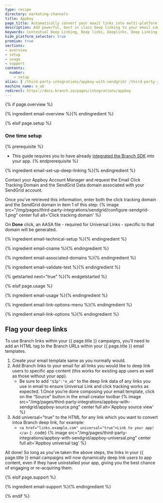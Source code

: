 ```yaml
---
type: recipe
directory: marketing-channels
title: Appboy
page_title: Automatically convert your email links into multi-platform deep links.
description: Add powerful, best in class deep linking to your email campaigns.
keywords: Contextual Deep Linking, Deep links, Deeplinks, Deep Linking, Deeplinking, Deferred Deep Linking, Deferred Deeplinking, Google App Indexing, Google App Invites, Apple Universal Links, Apple Spotlight Search, Facebook App Links, AppLinks, Deepviews, Deep views, Deep Linked Email
hide_platform_selector: true
premium: true
sections:
- overview
- setup
- usage
- support
contents:
  number:
    - setup
alias: [ /third-party-integrations/appboy-with-sendgrid/ /third-party-integrations/appboy-with-sendgrid/overview/, /third-party-integrations/appboy-with-sendgrid/setup/, /third-party-integrations/appboy-with-sendgrid/usage/, /third-party-integrations/appboy-with-sendgrid/support/, /marketing-channels/appboy-with-sendgrid/ /marketing-channels/appboy-with-sendgrid/overview/, /marketing-channels/appboy-with-sendgrid/setup/, /marketing-channels/appboy-with-sendgrid/usage/, /marketing-channels/appboy-with-sendgrid/support/ ] 
machine_name: e_ab
redirect: https://docs.branch.io/pages/integrations/appboy
---
```


{% if page.overview %}

{% ingredient email-overview %}{% endingredient %}

{% elsif page.setup %}

### One time setup

{% prerequisite %}
- This guide requires you to have already [integrated the Branch SDK]({{base.url}}/getting-started/sdk-integration-guide) into your app.
{% endprerequisite %}

{% ingredient email-set-up-deep-linking %}{% endingredient %}

Contact your Appboy Account Manager and request the Email Click Tracking Domain and the SendGrid Data domain associated with your SendGrid account.

Once you’ve retrieved this information, enter both the click tracking domain and the SendGrid domain in item 1 of this step: {% image src="/img/pages/third-party-integrations/sendgrid/configure-sendgrid-1.png" center full alt='Click tracking domain' %}

On **Done** click, an AASA file - required for Universal Links - specific to that domain will be generated.

{% ingredient email-technical-setup %}{% endingredient %}

{% ingredient email-cname %}{% endingredient %}

{% ingredient email-associated-domains %}{% endingredient %}

{% ingredient email-validate-test %}{% endingredient %}

{% getstarted next="true" %}{% endgetstarted %}

{% elsif page.usage %}

{% ingredient email-usage %}{% endingredient %}

{% ingredient email-link-options-menu %}{% endingredient %}

{% ingredient email-link-options %}{% endingredient %}

## Flag your deep links

To use Branch links within your {{ page.title }} campaigns, you’ll need to add an HTML tag to the Branch URLs within your {{ page.title }} email templates.

1. Create your email template same as you normally would.
1. Add Branch links to your email for all links you would like to deep link users to specific app content (this works for existing app users as well as those without your app).
   * Be sure to add `"$3p":"e_ab"` to the deep link data of any links you use in email to ensure Universal Link and click tracking works as expected.
1.Once you’re done composing your email template, click on the “Source” button in the email creator toolbar
   {% image src="/img/pages/third-party-integrations/appboy-with-sendgrid/appboy-source.png" center full alt='Appboy source view' %}
1. Add universal="true" to the HTML for any link which you want to convert intoa Branch deep link, for example:
   * `<a href="links.example.com" universal="true">Link to your app!</a>`
   {: .code}
   {% image src="/img/pages/third-party-integrations/appboy-with-sendgrid/appboy-universal.png" center full alt='Appboy universal tag' %}

All done! So long as you’ve taken the above steps, the links in your {{ page.title }} email campaigns will now dynamically deep link users to app content, even if they have uninstalled your app, giving you the best chance of engaging or re-acquiring them.

{% elsif page.support %}

{% ingredient email-support %}{% endingredient %}

{% endif %}